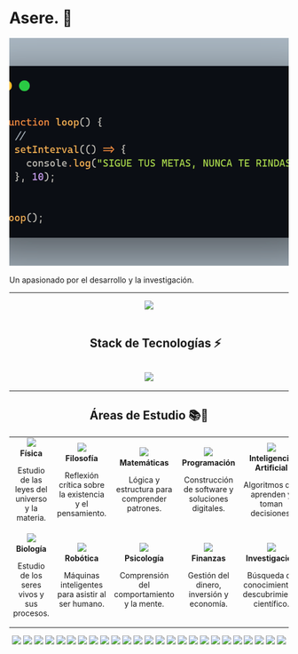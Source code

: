 <h1>Asere. 👋</h1>
<p align="center">
  <img src="https://raw.githubusercontent.com/D-ROdev/D-ROdev/main/assets/fondoX.png" 
       alt="Mi Banner" 
       style="width:100%; height:410px; object-fit:cover;" />
</p>


<p>Un apasionado por el desarrollo y la investigación.</p>
<hr/>

<p align="center">
  <a href="https://github.com/DenverCoder1/readme-typing-svg">
    <img src="https://readme-typing-svg.herokuapp.com?font=Time+New+Roman&color=cyan&size=25&center=true&vCenter=true&width=600&height=100&lines=Desarrollador+Full+Stack,;Desarrollo+en+el+stack+MERN,;Estudiante+Autodidacta">
  </a>
</p>

<div id="user-content-toc">
  <ul align="center">
    <summary><h2 style="display: inline-block">Stack de Tecnologías ⚡</h2></summary>
  </ul>
</div>

<!-- tech stack icons -->
<!-- Stack de Tecnologías -->
<p align="center">
  <a href="https://skillicons.dev">
    <img src="https://skillicons.dev/icons?i=js,ts,py,react,html,tailwind,nodejs,express,pandas,mongodb,mysql,postgres,redis,chartjs,aws,bash,docker,kubernetes,firebase,electron,figma,framer,postman,nextjs,linux&perline=13" />
  </a>
</p>
<hr/>

<h2 align="center">Áreas de Estudio 📚🌌</h2>

<table align="center">
  <tr>
    <td align="center" width="200">
      <img src="https://img.icons8.com/fluency/96/physics.png" width="80"/><br>
      <b>Física</b>
      <p>Estudio de las leyes del universo y la materia.</p>
    </td>
    <td align="center" width="200">
      <img src="https://img.icons8.com/fluency/96/open-book.png" width="80"/><br>
      <b>Filosofía</b>
      <p>Reflexión crítica sobre la existencia y el pensamiento.</p>
    </td>
    <td align="center" width="200">
      <img src="https://img.icons8.com/fluency/96/calculator.png" width="80"/><br>
      <b>Matemáticas</b>
      <p>Lógica y estructura para comprender patrones.</p>
    </td>
    <td align="center" width="200">
      <img src="https://img.icons8.com/fluency/96/source-code.png" width="80"/><br>
      <b>Programación</b>
      <p>Construcción de software y soluciones digitales.</p>
    </td>
    <td align="center" width="200">
      <img src="https://img.icons8.com/fluency/96/artificial-intelligence.png" width="80"/><br>
      <b>Inteligencia Artificial</b>
      <p>Algoritmos que aprenden y toman decisiones.</p>
    </td>
  </tr>
  <tr>
    <td align="center" width="200">
      <img src="https://img.icons8.com/fluency/96/microscope.png" width="80"/><br>
      <b>Biología</b>
      <p>Estudio de los seres vivos y sus procesos.</p>
    </td>
    <td align="center" width="200">
      <img src="https://img.icons8.com/fluency/96/robot-2.png" width="80"/><br>
      <b>Robótica</b>
      <p>Máquinas inteligentes para asistir al ser humano.</p>
    </td>
    <td align="center" width="200">
      <img src="https://img.icons8.com/fluency/96/brain.png" width="80"/><br>
      <b>Psicología</b>
      <p>Comprensión del comportamiento y la mente.</p>
    </td>
    <td align="center" width="200">
      <img src="https://img.icons8.com/fluency/96/money-bag.png" width="80"/><br>
      <b>Finanzas</b>
      <p>Gestión del dinero, inversión y economía.</p>
    </td>
    <td align="center" width="200">
      <img src="https://img.icons8.com/fluency/96/test-tube.png" width="80"/><br>
      <b>Investigación</b>
      <p>Búsqueda de conocimiento y descubrimiento científico.</p>
    </td>
  </tr>
</table>
<p align="center">
  <img src="https://img.shields.io/badge/-JavaScript-F7DF1C?style=flat-square&logo=javascript&logoColor=000000" />
  <img src="https://img.shields.io/badge/-TypeScript-3178C6?style=flat-square&logo=typescript&logoColor=ffffff" />
  <img src="https://img.shields.io/badge/-Python-3776AB?style=flat-square&logo=python&logoColor=ffffff" />
  <img src="https://img.shields.io/badge/-React-61DAFB?style=flat-square&logo=react&logoColor=000000" />
  <img src="https://img.shields.io/badge/-HTML5-E34F26?style=flat-square&logo=html5&logoColor=ffffff" />
  <img src="https://img.shields.io/badge/-Tailwind_CSS-38B2AC?style=flat-square&logo=tailwind-css&logoColor=ffffff" />
  <img src="https://img.shields.io/badge/-Node.js-339933?style=flat-square&logo=nodedotjs&logoColor=ffffff" />
  <img src="https://img.shields.io/badge/-Express-000000?style=flat-square&logo=express&logoColor=ffffff" />
  <img src="https://img.shields.io/badge/-Pandas-150458?style=flat-square&logo=pandas&logoColor=ffffff" />
  <img src="https://img.shields.io/badge/-MongoDB-47A248?style=flat-square&logo=mongodb&logoColor=ffffff" />
  <img src="https://img.shields.io/badge/-MySQL-4479A1?style=flat-square&logo=mysql&logoColor=ffffff" />
  <img src="https://img.shields.io/badge/-PostgreSQL-4169E1?style=flat-square&logo=postgresql&logoColor=ffffff" />
  <img src="https://img.shields.io/badge/-Redis-DC382D?style=flat-square&logo=redis&logoColor=ffffff" />
  <img src="https://img.shields.io/badge/-Chart.js-FF6384?style=flat-square&logo=chartdotjs&logoColor=ffffff" />
  <img src="https://img.shields.io/badge/-AWS-232F3E?style=flat-square&logo=amazonaws&logoColor=FF9900" />
  <img src="https://img.shields.io/badge/-Bash-4EAA25?style=flat-square&logo=gnubash&logoColor=ffffff" />
  <img src="https://img.shields.io/badge/-Docker-2496ED?style=flat-square&logo=docker&logoColor=ffffff" />
  <img src="https://img.shields.io/badge/-Kubernetes-326CE5?style=flat-square&logo=kubernetes&logoColor=ffffff" />
  <img src="https://img.shields.io/badge/-Firebase-FFCA28?style=flat-square&logo=firebase&logoColor=000000" />
  <img src="https://img.shields.io/badge/-Electron-47848F?style=flat-square&logo=electron&logoColor=ffffff" />
  <img src="https://img.shields.io/badge/-Figma-F24E1E?style=flat-square&logo=figma&logoColor=ffffff" />
  <img src="https://img.shields.io/badge/-Framer-0055FF?style=flat-square&logo=framer&logoColor=ffffff" />
  <img src="https://img.shields.io/badge/-Postman-FF6C37?style=flat-square&logo=postman&logoColor=ffffff" />
  <img src="https://img.shields.io/badge/-Next.js-000000?style=flat-square&logo=nextdotjs&logoColor=ffffff" />
  <img src="https://img.shields.io/badge/-Linux-FCC624?style=flat-square&logo=linux&logoColor=000000" />
</p>



